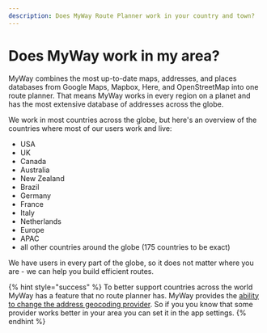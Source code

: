 ```yaml
---
description: Does MyWay Route Planner work in your country and town?
---
```


# Does MyWay work in my area?

MyWay combines the most up-to-date maps, addresses, and places databases from Google Maps, Mapbox, Here, and OpenStreetMap into one route planner. That means MyWay works in every region on a planet and has the most extensive database of addresses across the globe.&#x20;

We work in most countries across the globe, but here's an overview of the countries where most of our users work and live:&#x20;

* USA
* UK
* Canada
* Australia&#x20;
* New Zealand
* Brazil
* Germany&#x20;
* France
* Italy
* Netherlands
* Europe
* APAC
* all other countries around the globe (175 countries to be exact)&#x20;

We have users in every part of the globe, so it does not matter where you are - we can help you build efficient routes.

{% hint style="success" %}
To better support countries across the world MyWay has a feature that no route planner has. MyWay provides the [ability to change the address geocoding provider](../i-cant-find-an-address.md). So if you you know that some provider works better in your area you can set it in the app settings.
{% endhint %}
